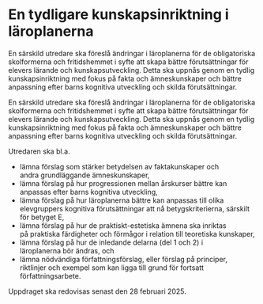 # En tydligare kunskapsinriktning i läroplanerna

En särskild utredare ska föreslå ändringar i läroplanerna för de obligatoriska skolformerna och fritidshemmet i syfte att skapa bättre förutsättningar för elevers lärande och kunskapsutveckling. Detta ska uppnås genom en tydlig kunskapsinriktning med fokus på fakta och ämneskunskaper och bättre anpassning efter barns kognitiva utveckling och skilda förutsättningar.

En särskild utredare ska föreslå ändringar i läroplanerna för de obligatoriska skolformerna och fritidshemmet i syfte att skapa bättre förutsättningar för elevers lärande och kunskapsutveckling. Detta ska uppnås genom en tydlig kunskapsinriktning med fokus på fakta och ämneskunskaper och bättre anpassning efter barns kognitiva utveckling och skilda förutsättningar.

Utredaren ska bl.a.

* lämna förslag som stärker betydelsen av faktakunskaper och andra grundläggande ämneskunskaper,
* lämna förslag på hur progressionen mellan årskurser bättre kan anpassas efter barns kognitiva utveckling,
* lämna förslag på hur läroplanerna bättre kan anpassas till olika elevgruppers kognitiva förutsättningar att nå betygskriterierna, särskilt för betyget E,
* lämna förslag på hur de praktiskt-estetiska ämnena ska inriktas på praktiska färdigheter och förmågor i relation till teoretiska kunskaper,
* lämna förslag på hur de inledande delarna (del 1 och 2) i läroplanerna bör ändras, och
* lämna nödvändiga författningsförslag, eller förslag på principer, riktlinjer och exempel som kan ligga till grund för fortsatt författningsarbete.

Uppdraget ska redovisas senast den 28 februari 2025.
